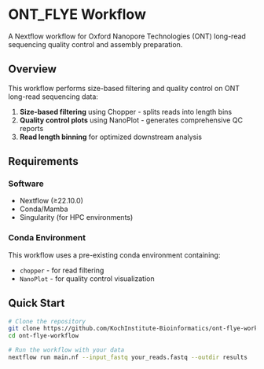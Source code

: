 # ONT_FLYE Workflow

A Nextflow workflow for Oxford Nanopore Technologies (ONT) long-read sequencing quality control and assembly preparation.

## Overview

This workflow performs size-based filtering and quality control on ONT long-read sequencing data:

1. **Size-based filtering** using Chopper - splits reads into length bins
2. **Quality control plots** using NanoPlot - generates comprehensive QC reports
3. **Read length binning** for optimized downstream analysis

## Requirements

### Software

- Nextflow (≥22.10.0)
- Conda/Mamba
- Singularity (for HPC environments)

### Conda Environment

This workflow uses a pre-existing conda environment containing:

- `chopper` - for read filtering
- `NanoPlot` - for quality control visualization

## Quick Start

```bash
# Clone the repository
git clone https://github.com/KochInstitute-Bioinformatics/ont-flye-workflow.git
cd ont-flye-workflow

# Run the workflow with your data
nextflow run main.nf --input_fastq your_reads.fastq --outdir results
